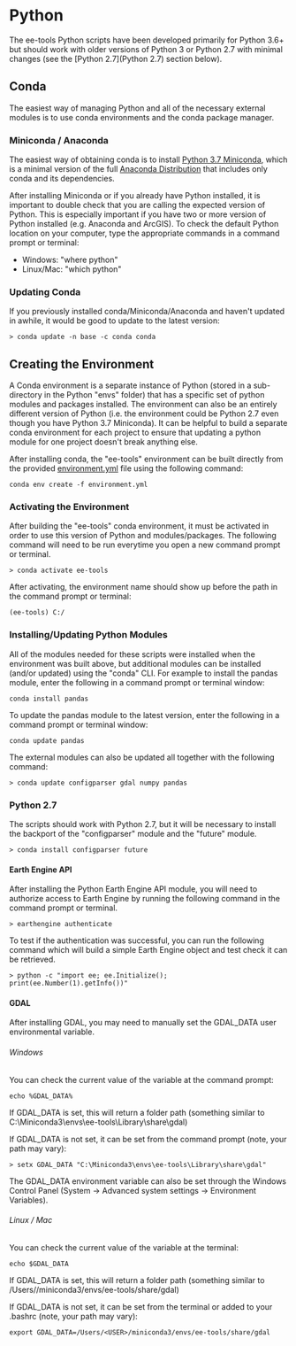 # Python

The ee-tools Python scripts have been developed primarily for Python 3.6+ but should work with older versions of Python 3 or Python 2.7 with minimal changes (see the [Python 2.7](Python 2.7) section below).

## Conda

The easiest way of managing Python and all of the necessary external modules is to use conda environments and the conda package manager.  

### Miniconda / Anaconda

The easiest way of obtaining conda is to install [Python 3.7 Miniconda](https://docs.conda.io/en/latest/miniconda.html), which is a minimal version of the full [Anaconda Distribution](https://www.anaconda.com/distribution/) that includes only conda and its dependencies. 

After installing Miniconda or if you already have Python installed, it is important to double check that you are calling the expected version of Python.  This is especially important if you have two or more version of Python installed (e.g. Anaconda and ArcGIS).  To check the default Python location on your computer, type the appropriate commands in a command prompt or terminal:
+ Windows: "where python"
+ Linux/Mac: "which python"

### Updating Conda

If you previously installed conda/Miniconda/Anaconda and haven't updated in awhile, it would be good to update to the latest version: 
```
> conda update -n base -c conda conda
```

## Creating the Environment

A Conda environment is a separate instance of Python (stored in a sub-directory in the Python "envs" folder) that has a specific set of python modules and packages installed.  The environment can also be an entirely different version of Python (i.e. the environment could be Python 2.7 even though you have Python 3.7 Miniconda).  It can be helpful to build a separate conda environment for each project to ensure that updating a python module for one project doesn't break anything else.

After installing conda, the "ee-tools" environment can be built directly from the provided [environment.yml](environment.yml) file using the following command:
```
conda env create -f environment.yml
```

### Activating the Environment

After building the "ee-tools" conda environment, it must be activated in order to use this version of Python and modules/packages.  The following command will need to be run everytime you open a new command prompt or terminal.
```
> conda activate ee-tools
```

After activating, the environment name should show up before the path in the command prompt or terminal:
```
(ee-tools) C:/
```

### Installing/Updating Python Modules

All of the modules needed for these scripts were installed when the environment was built above, but additional modules can be installed (and/or updated) using the "conda" CLI.  For example to install the pandas module, enter the following in a command prompt or terminal window:
```
conda install pandas
```

To update the pandas module to the latest version, enter the following in a command prompt or terminal window:
```
conda update pandas
```

The external modules can also be updated all together with the following command:
```
> conda update configparser gdal numpy pandas
```

### Python 2.7

The scripts should work with Python 2.7, but it will be necessary to install the backport of the "configparser" module and the "future" module.
```
> conda install configparser future
```

#### Earth Engine API

After installing the Python Earth Engine API module, you will need to authorize access to Earth Engine by running the following command in the command prompt or terminal.
```
> earthengine authenticate
```

To test if the authentication was successful, you can run the following command which will build a simple Earth Engine object and test check it can be retrieved.
```
> python -c "import ee; ee.Initialize(); print(ee.Number(1).getInfo())"
```

#### GDAL

After installing GDAL, you may need to manually set the GDAL_DATA user environmental variable.

###### Windows

You can check the current value of the variable at the command prompt:
```
echo %GDAL_DATA%
```

If GDAL_DATA is set, this will return a folder path (something similar to C:\Miniconda3\envs\ee-tools\Library\share\gdal)

If GDAL_DATA is not set, it can be set from the command prompt (note, your path may vary):
```
> setx GDAL_DATA "C:\Miniconda3\envs\ee-tools\Library\share\gdal"
```

The GDAL_DATA environment variable can also be set through the Windows Control Panel (System -> Advanced system settings -> Environment Variables).

###### Linux / Mac

You can check the current value of the variable at the terminal:

```
echo $GDAL_DATA
```

If GDAL_DATA is set, this will return a folder path (something similar to /Users/<USER>/miniconda3/envs/ee-tools/share/gdal)

If GDAL_DATA is not set, it can be set from the terminal or added to your .bashrc (note, your path may vary):

```
export GDAL_DATA=/Users/<USER>/miniconda3/envs/ee-tools/share/gdal
```


